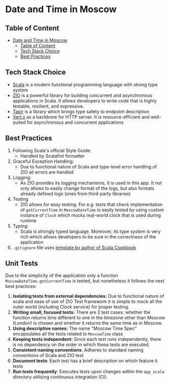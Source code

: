 # Date and Time in Moscow

## Table of Content

<!--toc:start-->

- [Date and Time in Moscow](#date-and-time-in-moscow)
  - [Table of Content](#table-of-content)
  - [Tech Stack Choice](#tech-stack-choice)
  - [Best Practices](#best-practices)
  <!--toc:end-->

## Tech Stack Choice

- [Scala](https://www.scala-lang.org/) is a modern functional programming language with strong type system
- [ZIO](https://zio.dev/) is a powerful library for building concurrent and asynchronous
  applications in Scala. It allows developers to write code that is highly
  testable, resilient, and expressive.
- [Tapir](https://github.com/softwaremill/tapir) is a library which brings type
  safety to endpoint description
- [Vert.x](https://vertx.io/) as a backbone for HTTP server. It is
  resource-efficient and well-suited for asynchronous and concurrent applications

## Best Practices

1. Following Scala's official Style Guide:
   - Handled by Scalafmt formatter
2. Graceful Exception Handling:
   - Due to functional nature of Scala and type-level error handling of ZIO all
     errors are handled
3. Logging:
   - As ZIO provides its logging mechanisms, it is used in this app. It not only
     allows to easily change format of the logs, but also formats already
     defined logs (ones from third-party libraries)
4. Testing
   - ZIO allows for easy testing. For e.g. tests that check implementation of
     `getCurrentTime` in `MoscowDateTime` is easily tested by using custom
     instance of `Clock` which mocks real-world clock that is used during
     runtime
5. Typing:
   - Scala is strongly typed language. Moreover, its type system is very rich
     which allows developers to be sure in the correctness of the application
6. `.gitignore` file uses [template by author of Scala
   Cookbook](https://alvinalexander.com/source-code/scala/sample-gitignore-file-scala-sbt-intellij-eclipse/)

## Unit Tests

Due to the simplicity of the application only a function `MoscowDateTime.getCurrentTime`
is tested, but nonetheless it follows the next best practices:

1. **Isolating tests from external dependencies:** Due to functional nature of
   scala and ease of use of ZIO Test framework it is simple to mock all the
   outer world (including Clock service) for proper testing.
2. **Writing small, focused tests:** There are 2 test cases: whether the
   function returns time different to one in the timezone other than Moscow
   (London) is chosen and whether it returns the same time as in Moscow.
3. **Using descriptive names:** The name "Moscow Time Spec" encapsulates all the
   tests related to `MoscowTime` class
4. **Keeping tests independent:** Since each test runs independently, there is no
   dependency on the order in which these tests are executed.
5. **Consistent naming conventions**: Adheres to standard naming conventions of
   Scala and ZIO test
6. **Document tests**: Each test has a brief description on which feature it
   tests
7. **Run tests frequently**: Executes tests upon changes within the `app_scala`
   directory utilizing continuous integration (CI).
